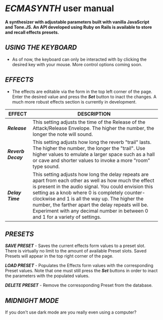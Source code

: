 # **_ECMASYNTH_ user manual**

**A synthesizer with adjustable parameters built with vanilla JavaScript and Tone.JS. An API developed using Ruby on Rails is available to store and recall effects presets.**

## _USING THE KEYBOARD_

- As of now, the keyboard can only be interacted with by clicking the desired key with your mouse. More control options coming soon.

## _EFFECTS_

- The effects are editable via the form in the top left corner of the page. Enter the desired value and press the **_Set_** button to inact the changes. A much more robust effects section is currently in development.

| EFFECT        | DESCRIPTION   |
| ------------- | ------------- |
| **_Release_** | This setting adjusts the time of the Release of the Attack/Release Envelope. The higher the number, the longer the note will sound. |
| **_Reverb Decay_** | This setting adjusts how long the reverb "trail" lasts. The higher the number, the longer the "trail". Use higher values to emulate a larger space such as a hall or cave and shorter values to invoke a more "room" type sound. |
| **_Delay Time_** | This setting adjusts how long the delay repeats are apart from each other as well as how much the effect is present in the audio signal. You could envision this setting as a knob where 0 is completely counter-clockwise and 1 is all the way up. The higher the number, the farther apart the delay repeats will be. Experiment with any decimal number in between 0 and 1 for a variety of settings. |

## _PRESETS_

**_SAVE PRESET_** - Saves the current effects form values to a preset slot. There is virtually no limit to the amount of available Preset slots. Saved Presets will appear in the top right corner of the page.

**_LOAD PRESET_** - Populates the Effects form values with the corresponding Preset values. Note that one must still press the **_Set_** buttons in order to inact the parameters with the populated values.

**_DELETE PRESET_** - Remove the corresoponding Preset from the database.

## _MIDNIGHT MODE_

If you don't use dark mode are you really even using a computer?